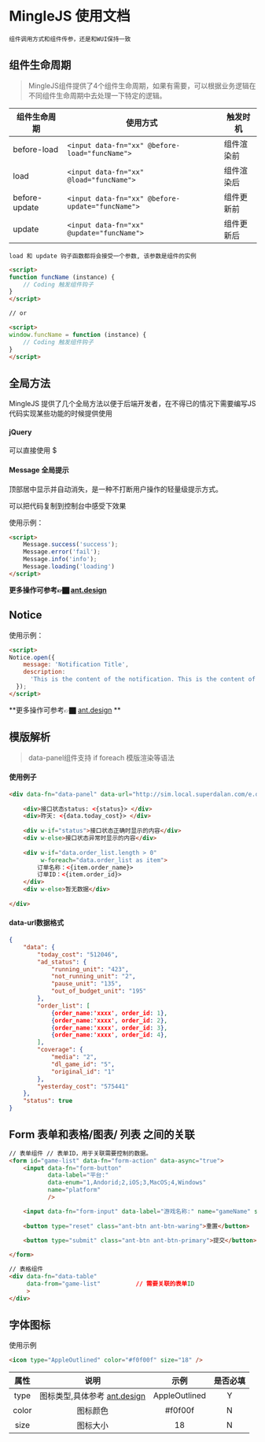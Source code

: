 # MingleJS 使用文档

`组件调用方式和组件传参，还是和WUI保持一致`

## 组件生命周期

>  MingleJS组件提供了4个组件生命周期，如果有需要，可以根据业务逻辑在不同组件生命周期中去处理一下特定的逻辑。

| 组件生命周期  | 使用方式                                         | 触发时机   |
| ------------- | ------------------------------------------------ | ---------- |
| before-load   | `<input data-fn="xx" @before-load="funcName">`   | 组件渲染前 |
| load          | `<input data-fn="xx" @load="funcName">`          | 组件渲染后 |
| before-update | `<input data-fn="xx" @before-update="funcName">` | 组件更新前 |
| update        | `<input data-fn="xx" @update="funcName">`        | 组件更新后 |

`load 和 update 钩子函数都将会接受一个参数, 该参数是组件的实例`


```html
<script>
function funcName (instance) {
  	// Coding 触发组件钩子
}   
</script>

// or 

<script>
window.funcName = function (instance) {
  	// Coding 触发组件钩子
}   
</script>
```



## 全局方法

MingleJS 提供了几个全局方法以便于后端开发者，在不得已的情况下需要编写JS代码实现某些功能的时候提供使用

#### jQuery

可以直接使用 $



#### Message 全局提示

顶部居中显示并自动消失，是一种不打断用户操作的轻量级提示方式。

可以把代码复制到控制台中感受下效果



使用示例：

```html
<script>
	Message.success('success');
    Message.error('fail');
    Message.info('info');
    Message.loading('loading')
</script>
```

**更多操作可参考👉🏿 [ant.design](https://ant-design.gitee.io/components/message-cn/)**



## Notice

使用示例：

```html
<script>
Notice.open({
    message: 'Notification Title',
    description:
      'This is the content of the notification. This is the content of the notification. This is the content of the notification.',
  });
</script>
```

**更多操作可参考👉🏿  [ant.design](https://ant-design.gitee.io/components/notification-cn/) **





## 模版解析

> data-panel组件支持 if foreach 模版渲染等语法

#### 使用例子

~~~html
<div data-fn="data-panel" data-url="http://sim.local.superdalan.com/e.data/account-total">
    
    <div>接口状态status: <{status}> </div>
    <div>昨天: <{data.today_cost}> </div>
        
    <div w-if="status">接口状态正确时显示的内容</div>
	<div w-else>接口状态异常时显示的内容</div>
        
	<div w-if="data.order_list.length > 0" 
         w-foreach="data.order_list as item">
		订单名称：<{item.order_name}>
		订单ID：<{item.order_id}>
	</div>
    <div w-else>暂无数据</div>
        
</div>
~~~


#### data-url数据格式

```json
{
    "data": {
        "today_cost": "512046",
        "ad_status": {
            "running_unit": "423",
            "not_running_unit": "2",
            "pause_unit": "135",
            "out_of_budget_unit": "195"
        },
        "order_list": [
            {order_name:'xxxx', order_id: 1},
            {order_name:'xxxx', order_id: 2},
            {order_name:'xxxx', order_id: 3},
            {order_name:'xxxx', order_id: 4},
        ],
        "coverage": {
            "media": "2",
            "dl_game_id": "5",
            "original_id": "1"
        },
        "yesterday_cost": "575441"
    },
    "status": true
}
```

## Form 表单和表格/图表/ 列表 之间的关联

~~~html
// 表单组件 // 表单ID，用于关联需要控制的数据。
<form id="game-list" data-fn="form-action" data-async="true">				
    <input data-fn="form-button" 
           data-label="平台:"
           data-enum="1,Andorid;2,iOS;3,MacOS;4,Windows" 
           name="platform"
           />

    <input data-fn="form-input" data-label="游戏名称:" name="gameName" style="width: 200px">
    
    <button type="reset" class="ant-btn ant-btn-waring">重置</button>

    <button type="submit" class="ant-btn ant-btn-primary">提交</button>
    
</form>

// 表格组件
<div data-fn="data-table" 
     data-from="game-list"			// 需要关联的表单ID
     >
</div>
~~~


## 字体图标


使用示例

```html
<icon type="AppleOutlined" color="#f0f00f" size="18" />
```

| 属性  |                             说明                             |     示例      | 是否必填 |
| :---: | :----------------------------------------------------------: | :-----------: | :------: |
| type  | 图标类型,具体参考 [ant.design](https://ant.design/components/icon-cn/#components-icon-demo-iconfont) | AppleOutlined |    Y     |
| color |                           图标颜色                           |    #f0f00f    |    N     |
| size  |                           图标大小                           |      18       |    N     |



